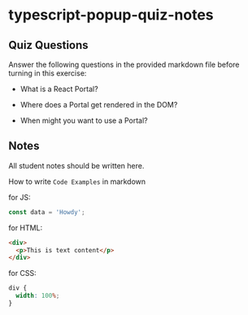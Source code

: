 # typescript-popup-quiz-notes

## Quiz Questions

Answer the following questions in the provided markdown file before turning in this exercise:

- What is a React Portal?

- Where does a Portal get rendered in the DOM?
- When might you want to use a Portal?

## Notes

All student notes should be written here.

How to write `Code Examples` in markdown

for JS:

```javascript
const data = 'Howdy';
```

for HTML:

```html
<div>
  <p>This is text content</p>
</div>
```

for CSS:

```css
div {
  width: 100%;
}
```
